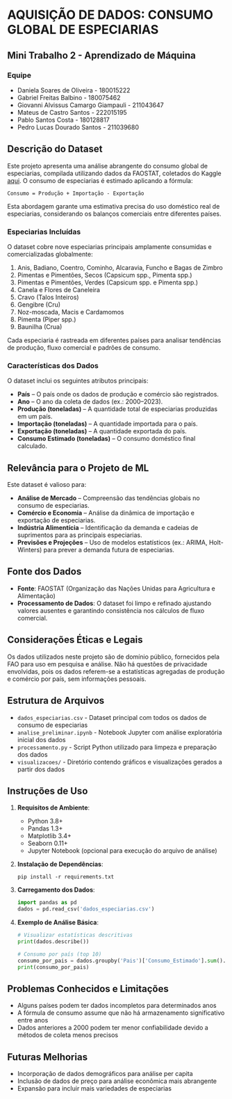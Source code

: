 # AQUISIÇÃO DE DADOS: CONSUMO GLOBAL DE ESPECIARIAS
## Mini Trabalho 2 - Aprendizado de Máquina

### Equipe
- Daniela Soares de Oliveira - 180015222
- Gabriel Freitas Balbino - 180075462
- Giovanni Alvissus Camargo Giampauli - 211043647
- Mateus de Castro Santos - 222015195
- Pablo Santos Costa - 180128817
- Pedro Lucas Dourado Santos - 211039680

## Descrição do Dataset


Este projeto apresenta uma análise abrangente do consumo global de especiarias, compilada utilizando dados da FAOSTAT, coletados do Kaggle [aqui](https://www.kaggle.com/datasets/harishthakur995/global-spice-consumption). O consumo de especiarias é estimado aplicando a fórmula:

```
Consumo = Produção + Importação - Exportação
```

Esta abordagem garante uma estimativa precisa do uso doméstico real de especiarias, considerando os balanços comerciais entre diferentes países.

### Especiarias Incluídas

O dataset cobre nove especiarias principais amplamente consumidas e comercializadas globalmente:

1. Anis, Badiano, Coentro, Cominho, Alcaravia, Funcho e Bagas de Zimbro
2. Pimentas e Pimentões, Secos (Capsicum spp., Pimenta spp.)
3. Pimentas e Pimentões, Verdes (Capsicum spp. e Pimenta spp.)
4. Canela e Flores de Caneleira
5. Cravo (Talos Inteiros)
6. Gengibre (Cru)
7. Noz-moscada, Macis e Cardamomos
8. Pimenta (Piper spp.)
9. Baunilha (Crua)

Cada especiaria é rastreada em diferentes países para analisar tendências de produção, fluxo comercial e padrões de consumo.

### Características dos Dados

O dataset inclui os seguintes atributos principais:

- **País** – O país onde os dados de produção e comércio são registrados.
- **Ano** – O ano da coleta de dados (ex.: 2000–2023).
- **Produção (toneladas)** – A quantidade total de especiarias produzidas em um país.
- **Importação (toneladas)** – A quantidade importada para o país.
- **Exportação (toneladas)** – A quantidade exportada do país.
- **Consumo Estimado (toneladas)** – O consumo doméstico final calculado.

## Relevância para o Projeto de ML

Este dataset é valioso para:
- **Análise de Mercado** – Compreensão das tendências globais no consumo de especiarias.
- **Comércio e Economia** – Análise da dinâmica de importação e exportação de especiarias.
- **Indústria Alimentícia** – Identificação da demanda e cadeias de suprimentos para as principais especiarias.
- **Previsões e Projeções** – Uso de modelos estatísticos (ex.: ARIMA, Holt-Winters) para prever a demanda futura de especiarias.

## Fonte dos Dados

- **Fonte**: FAOSTAT (Organização das Nações Unidas para Agricultura e Alimentação)
- **Processamento de Dados**: O dataset foi limpo e refinado ajustando valores ausentes e garantindo consistência nos cálculos de fluxo comercial.

## Considerações Éticas e Legais

Os dados utilizados neste projeto são de domínio público, fornecidos pela FAO para uso em pesquisa e análise. Não há questões de privacidade envolvidas, pois os dados referem-se a estatísticas agregadas de produção e comércio por país, sem informações pessoais.

## Estrutura de Arquivos

- `dados_especiarias.csv` - Dataset principal com todos os dados de consumo de especiarias
- `analise_preliminar.ipynb` - Notebook Jupyter com análise exploratória inicial dos dados
- `processamento.py` - Script Python utilizado para limpeza e preparação dos dados
- `visualizacoes/` - Diretório contendo gráficos e visualizações gerados a partir dos dados

## Instruções de Uso

1. **Requisitos de Ambiente**:
   - Python 3.8+
   - Pandas 1.3+
   - Matplotlib 3.4+
   - Seaborn 0.11+
   - Jupyter Notebook (opcional para execução do arquivo de análise)

2. **Instalação de Dependências**:
   ```
   pip install -r requirements.txt
   ```

3. **Carregamento dos Dados**:
   ```python
   import pandas as pd
   dados = pd.read_csv('dados_especiarias.csv')
   ```

4. **Exemplo de Análise Básica**:
   ```python
   # Visualizar estatísticas descritivas
   print(dados.describe())
   
   # Consumo por país (top 10)
   consumo_por_pais = dados.groupby('Pais')['Consumo_Estimado'].sum().sort_values(ascending=False).head(10)
   print(consumo_por_pais)
   ```

## Problemas Conhecidos e Limitações

- Alguns países podem ter dados incompletos para determinados anos
- A fórmula de consumo assume que não há armazenamento significativo entre anos
- Dados anteriores a 2000 podem ter menor confiabilidade devido a métodos de coleta menos precisos

## Futuras Melhorias

- Incorporação de dados demográficos para análise per capita
- Inclusão de dados de preço para análise econômica mais abrangente
- Expansão para incluir mais variedades de especiarias 